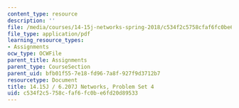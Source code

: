```yaml
---
content_type: resource
description: ''
file: /media/courses/14-15j-networks-spring-2018/c534f2c5758cfaf6fc0be6fd20d89533_MIT14_15JS18_ps4.pdf
file_type: application/pdf
learning_resource_types:
- Assignments
ocw_type: OCWFile
parent_title: Assignments
parent_type: CourseSection
parent_uid: bfb01f55-7e18-fd96-7a8f-927f9d3712b7
resourcetype: Document
title: 14.15J / 6.207J Networks, Problem Set 4
uid: c534f2c5-758c-faf6-fc0b-e6fd20d89533
---
```

